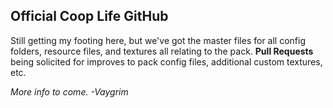 ## Official **Coop Life** GitHub

Still getting my footing here, but we've got the master files for all config folders, resource files, and textures all relating to the pack. **Pull Requests** being solicited for improves to pack config files, additional custom textures, etc.

_More info to come. -Vaygrim_
